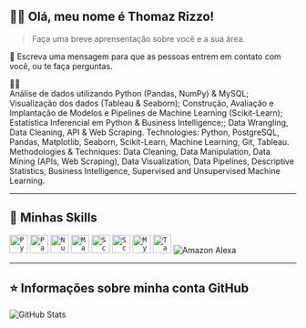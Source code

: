 ## 👨‍💻 Olá, meu nome é <strong>Thomaz Rizzo!</strong>

> Faça uma breve aprensentação sobre você e a sua área.

💬 Escreva uma mensagem para que as pessoas entrem em contato com você, ou te faça perguntas.

👨‍🎓       
       Análise de dados utilizando Python (Pandas, NumPy) & MySQL;
       Visualização dos dados (Tableau & Seaborn);
       Construção, Avaliação e Implantação de Modelos e Pipelines de Machine Learning (Scikit-Learn);
       Estatística Inferencial em Python & Business Intelligence;;
       Data Wrangling, Data Cleaning, API & Web Scraping.
       Technologies: Python, PostgreSQL, Pandas, Matplotlib, Seaborn, Scikit-Learn, Machine Learning, Git, Tableau.
       Methodologies & Techniques: Data Cleaning, Data Manipulation, Data Mining (APIs, Web Scraping), Data Visualization, Data Pipelines, 
       Descriptive Statistics, Business Intelligence, Supervised and Unsupervised Machine Learning.

----

## 🚀 Minhas Skills

<code><img height="32" src="https://img.shields.io/badge/python-3670A0?style=for-the-badge&logo=python&logoColor=ffdd54" alt="Python"/></code>
<code><img height="32" src="https://img.shields.io/badge/pandas-%23150458.svg?style=for-the-badge&logo=pandas&logoColor=white" alt="Pandas"/></code>
<code><img height="32" src="https://img.shields.io/badge/numpy-%23013243.svg?style=for-the-badge&logo=numpy&logoColor=white" alt="NumPy"/></code>
<code><img height="32" src="https://img.shields.io/badge/Matplotlib-%23ffffff.svg?style=for-the-badge&logo=Matplotlib&logoColor=black" alt="Matplotlib"/></code>
<code><img height="32" src="https://img.shields.io/badge/SciPy-%230C55A5.svg?style=for-the-badge&logo=scipy&logoColor=%white" alt="SciPy"/></code>
<code><img height="32" src="https://img.shields.io/badge/scikit--learn-%23F7931E.svg?style=for-the-badge&logo=scikit-learn&logoColor=white" alt="Scikit-learn"/></code>
<code><img height="32" src="https://img.shields.io/badge/mysql-%2300f.svg?style=for-the-badge&logo=mysql&logoColor=white" alt="MySQL"/></code>
<code><img height="32" src="https://img.shields.io/badge/Tableau-E97627.svg?style=for-the-badge&logo=Tableau&logoColor=white" alt="Tableau"/></code>
![Amazon Alexa](https://img.shields.io/badge/amazon%20alexa-52b5f7?style=for-the-badge&logo=amazon%20alexa&logoColor=white)


---

## ⭐ Informações sobre minha conta GitHub
![GitHub Stats](https://github-readme-stats.vercel.app/api?username=pmarcelojr&show_icons=true)
